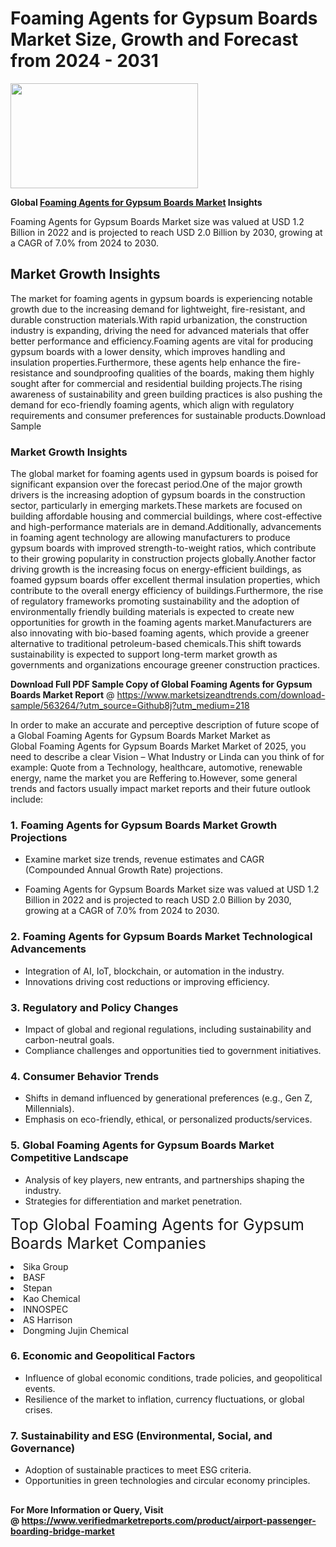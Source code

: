 <H1>Foaming Agents for Gypsum Boards Market Size, Growth and Forecast from 2024 - 2031</H1><img class="aligncenter size-medium wp-image-584254" src="https://thirdeyenews.in/wp-content/uploads/2024/09/Global-Market-Research-300x168.jpeg" alt="" width="300" height="168" /><p><strong>Global&nbsp;<a href="https://www.marketsizeandtrends.com/download-sample/563264/?utm_source=Github8j?utm_medium=218">Foaming Agents for Gypsum Boards Market</a> Insights</strong></p><p>Foaming Agents for Gypsum Boards Market size was valued at USD 1.2 Billion in 2022 and is projected to reach USD 2.0 Billion by 2030, growing at a CAGR of 7.0% from 2024 to 2030.</p><p><h2>Market Growth Insights</h2> The market for foaming agents in gypsum boards is experiencing notable growth due to the increasing demand for lightweight, fire-resistant, and durable construction materials.With rapid urbanization, the construction industry is expanding, driving the need for advanced materials that offer better performance and efficiency.Foaming agents are vital for producing gypsum boards with a lower density, which improves handling and insulation properties.Furthermore, these agents help enhance the fire-resistance and soundproofing qualities of the boards, making them highly sought after for commercial and residential building projects.The rising awareness of sustainability and green building practices is also pushing the demand for eco-friendly foaming agents, which align with regulatory requirements and consumer preferences for sustainable products.Download Sample <h3>Market Growth Insights</h3> The global market for foaming agents used in gypsum boards is poised for significant expansion over the forecast period.One of the major growth drivers is the increasing adoption of gypsum boards in the construction sector, particularly in emerging markets.These markets are focused on building affordable housing and commercial buildings, where cost-effective and high-performance materials are in demand.Additionally, advancements in foaming agent technology are allowing manufacturers to produce gypsum boards with improved strength-to-weight ratios, which contribute to their growing popularity in construction projects globally.Another factor driving growth is the increasing focus on energy-efficient buildings, as foamed gypsum boards offer excellent thermal insulation properties, which contribute to the overall energy efficiency of buildings.Furthermore, the rise of regulatory frameworks promoting sustainability and the adoption of environmentally friendly building materials is expected to create new opportunities for growth in the foaming agents market.Manufacturers are also innovating with bio-based foaming agents, which provide a greener alternative to traditional petroleum-based chemicals.This shift towards sustainability is expected to support long-term market growth as governments and organizations encourage greener construction practices.</p><p><span class=""><strong>Download Full PDF Sample Copy of Global Foaming Agents for Gypsum Boards Market Report</strong> @ <a href="https://www.marketsizeandtrends.com/download-sample/563264/?utm_source=Github8j?utm_medium=218" target="_blank">https://www.marketsizeandtrends.com/download-sample/563264/?utm_source=Github8j?utm_medium=218</a></span></p><p>In order to make an accurate and perceptive description of future scope of a Global&nbsp;Foaming Agents for Gypsum Boards Market Market as Global&nbsp;Foaming Agents for Gypsum Boards Market Market of 2025, you need to describe a clear Vision &ndash; What Industry or Linda can you think of for example: Quote from a Technology, healthcare, automotive, renewable energy, name the market you are Reffering to.However, some general trends and factors usually impact market reports and their future outlook include:</p><h3>1.&nbsp;<strong>Foaming Agents for Gypsum Boards Market Growth Projections</strong></h3><ul><li>Examine market size trends, revenue estimates and CAGR (Compounded Annual Growth Rate) projections.</li><li><p>Foaming Agents for Gypsum Boards Market size was valued at USD 1.2 Billion in 2022 and is projected to reach USD 2.0 Billion by 2030, growing at a CAGR of 7.0% from 2024 to 2030.</p></li></ul><h3>2.&nbsp;<strong>Foaming Agents for Gypsum Boards Market Technological Advancements</strong></h3><ul><li>Integration of AI, IoT, blockchain, or automation in the industry.</li><li>Innovations driving cost reductions or improving efficiency.</li></ul><h3>3.&nbsp;<strong>Regulatory and Policy Changes</strong></h3><ul><li>Impact of global and regional regulations, including sustainability and carbon-neutral goals.</li><li>Compliance challenges and opportunities tied to government initiatives.</li></ul><h3>4.&nbsp;<strong>Consumer Behavior Trends</strong></h3><ul><li>Shifts in demand influenced by generational preferences (e.g., Gen Z, Millennials).</li><li>Emphasis on eco-friendly, ethical, or personalized products/services.</li></ul><h3>5.&nbsp;<strong>Global Foaming Agents for Gypsum Boards Market Competitive Landscape</strong></h3><ul><li>Analysis of key players, new entrants, and partnerships shaping the industry.</li><li>Strategies for differentiation and market penetration.</li></ul><p data-pm-slice="1 1 []"><span style="color: inherit; font-family: inherit; font-size: 25px;">Top Global Foaming Agents for Gypsum Boards Market Companies</span></p><div class="" data-test-id=""><p><li>Sika Group</li><li> BASF</li><li> Stepan</li><li> Kao Chemical</li><li> INNOSPEC</li><li> AS Harrison</li><li> Dongming Jujin Chemical</li></p></div><h3>6.&nbsp;<strong>Economic and Geopolitical Factors</strong></h3><ul><li>Influence of global economic conditions, trade policies, and geopolitical events.</li><li>Resilience of the market to inflation, currency fluctuations, or global crises.</li></ul><h3>7.&nbsp;<strong>Sustainability and ESG (Environmental, Social, and Governance)</strong></h3><ul><li>Adoption of sustainable practices to meet ESG criteria.</li><li>Opportunities in green technologies and circular economy principles.</li></ul><h2><strong style="font-size: 14px;">For More Information or Query, Visit @&nbsp;</strong><a style="background-color: #ffffff; font-size: 14px;" href="https://www.marketsizeandtrends.com/report/foaming-agents-for-gypsum-boards-market/" target="_blank">https://www.verifiedmarketreports.com/product/airport-passenger-boarding-bridge-market</a></h2>